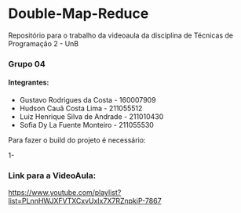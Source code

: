 # Double-Map-Reduce
Repositório para o trabalho da videoaula da disciplina de Técnicas de Programação 2 - UnB

### Grupo 04
#### Integrantes:
* Gustavo Rodrigues da Costa - 160007909
* Hudson Cauã Costa Lima - 211055512
* Luiz Henrique Silva de Andrade - 211010430
* Sofia Dy La Fuente Monteiro - 211055530


Para fazer o build do projeto é necessário:

1- 


### Link para a VideoAula:
https://www.youtube.com/playlist?list=PLnnHWJXFVTXCxvUxIx7X7RZnpkiP-7867

